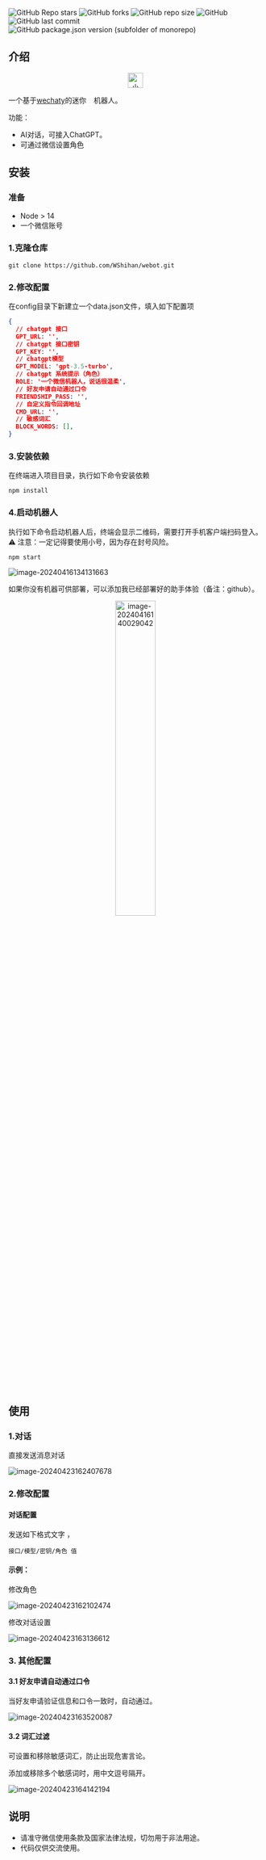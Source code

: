 ![GitHub Repo stars](https://img.shields.io/github/stars/WShihan/webot?style=plastic)  ![GitHub forks](https://img.shields.io/github/forks/WShihan/webot?style=plastic)   ![GitHub repo size](https://img.shields.io/github/repo-size/WShihan/webot?style=plastic)   ![GitHub](https://img.shields.io/github/license/WShihan/webot) ![GitHub last commit](https://img.shields.io/github/last-commit/WShihan/webot?style=plastic) ![GitHub package.json version (subfolder of monorepo)](https://img.shields.io/github/package-json/v/WShihan/webot)

## 介绍

<p align="center"><img src="https://md-1301600412.cos.ap-nanjing.myqcloud.com/pic/typora/tiger.png" width="30px" alt="小助手"  /></p>



<p>一个基于<a href="https://github.com/wechaty/wechaty">wechaty</a>的迷你<img width="15px" src="https://md-1301600412.cos.ap-nanjing.myqcloud.com/pic/icon/wechat.svg" style="display: inline-block;">机器人。</p>

   

功能：

* AI对话，可接入ChatGPT。
* 可通过微信设置角色



## 安装

### 准备

* Node > 14
* 一个微信账号



### 1.克隆仓库

```shell
git clone https://github.com/WShihan/webot.git
```

  

### 2.修改配置

在config目录下新建立一个data.json文件，填入如下配置项

```json
{
  // chatgpt 接口
  GPT_URL: '',
  // chatgpt 接口密钥
  GPT_KEY: '',
  // chatgpt模型
  GPT_MODEL: 'gpt-3.5-turbo',
  // chatgpt 系统提示（角色）
  ROLE: '一个微信机器人，说话很温柔',
  // 好友申请自动通过口令
  FRIENDSHIP_PASS: '',
  // 自定义指令回调地址
  CMD_URL: '',
  // 敏感词汇
  BLOCK_WORDS: [],
}

```



### 3.安装依赖

在终端进入项目目录，执行如下命令安装依赖

```shell
npm install
```

   

### 4.启动机器人

执行如下命令启动机器人后，终端会显示二维码，需要打开手机客户端扫码登入。      
⚠️ 注意：一定记得要使用小号，因为存在封号风险。

```shell
npm start
```

![image-20240416134131663](https://md-1301600412.cos.ap-nanjing.myqcloud.com/pic/typora/image-20240416134131663.png)  

   

如果你没有机器可供部署，可以添加我已经部署好的助手体验（备注：github）。

<p align="center"><img src="https://md-1301600412.cos.ap-nanjing.myqcloud.com/pic/typora/image-20240416140029042.png" alt="image-20240416140029042" width="40%"  style="border-radius: 5px;" /></p>



## 使用

### 1.对话

直接发送消息对话

   ![image-20240423162407678](https://md-1301600412.cos.ap-nanjing.myqcloud.com/pic/typora/image-20240423162407678.png)



### 2.修改配置

#### 对话配置

发送如下格式文字 ，

```
接口/模型/密钥/角色 值
```

#### 示例：

修改角色

![image-20240423162102474](https://md-1301600412.cos.ap-nanjing.myqcloud.com/pic/typora/image-20240423162102474.png)



修改对话设置

![image-20240423163136612](https://md-1301600412.cos.ap-nanjing.myqcloud.com/pic/typora/image-20240423163136612.png)

### 3. 其他配置

#### 3.1 好友申请自动通过口令

当好友申请验证信息和口令一致时，自动通过。

![image-20240423163520087](https://md-1301600412.cos.ap-nanjing.myqcloud.com/pic/typora/image-20240423163520087.png)



#### 3.2 词汇过滤

可设置和移除敏感词汇，防止出现危害言论。

添加或移除多个敏感词时，用中文逗号隔开。

![image-20240423164142194](https://md-1301600412.cos.ap-nanjing.myqcloud.com/pic/typora/image-20240423164142194.png)






## 说明

* 请准守微信使用条款及国家法律法规，切勿用于非法用途。
* 代码仅供交流使用。



